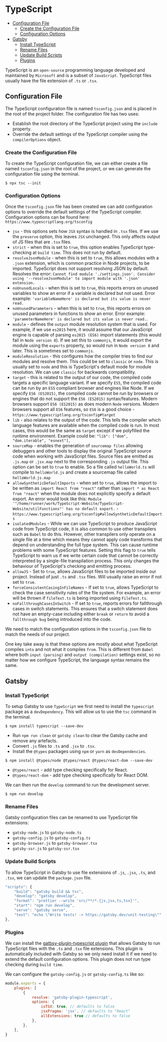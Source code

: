 # TypeScript

+ [Configuration File](#configuration-file)
	+ [Create the Configuration File](#create-the-configuration-file)
	+ [Configuration Options](#configuration-options)
+ [Gatsby](#gatsby)
	+ [Install TypeScript](#install-typescript)
	+ [Rename Files](#rename-files)
	+ [Update Build Scripts](#update-build-scripts)
	+ [Plugins](#plugins)

TypeScript is an `open-source` programming language developed and maintained by `Microsoft` and is a subset of `JavaScript`. TypeScript files usually have the file extension of `.ts` or `.tsx`.

## Configuration File
The TypeScript configuration file is named `tsconfig.json` and is placed in the root of the project folder. The configuration file has two uses:

+ Establish the root directory of the TypeScript project using the `include` property.
+ Override the default settings of the TypeScript compiler using the `compilerOptions` object.

### Create the Configuration File
To create the TypeScript configuration file, we can either create a file named `tsconfig.json` in the root of the project, or we can generate the configuration file using the terminal.

```shell
$ npx tsc --init
```

### Configuration Options
Once the `tsconfig.json` file has been created we can add configuration options to override the default settings of the TypeScript compiler. Configuration options can be found here: `https://www.typescriptlang.org/tsconfig`

+ `jsx` - this options sets how `JSX` syntax is handled in `.tsx` files. If we use the `preserve` option, this leaves `JSX` unchanged. This only affects output of JS files that are `.tsx` files.
+ `strict` - when this is set to `true`, this option enables TypeScript type-checking at `build time`. This does not run by default.
+ `resolveJsonModule` - when this is set to `true`, this allows modules with a `.json` extension, which is common practice in Node projects, to be imported. TypeScript does not support resolving JSON by default. Resolves the error: `Cannot find module './settings.json'. Consider using '--resolveJsonModule' to import module with '.json' extension.`
+ `noUnusedLocals` - when this is set to `true`, this reports errors on unused variables to show an error if a variable is declared but not used. Error example: `'variableNameHere' is declared but its value is never read.`
+ `noUnusedParameters` - when this is set to `true`, this reports errors on unused parameters in functions to show an error. Error example: `'parameterNameHere' is declared but its value is never read.`.
+ `module` - defines the `output` module resolution system that is used. For example, if we use `es2015` here, it would assume that our JavaScript engine is capable of parsing `es2015 (ES6)` import statements (this would fail in `Node version 8`). If we set this to `commonjs`, it would export the module using the `exports` property, so would run in `Node version 8` and later. This is sometimes set to `commonjs`.
+ `moduleResolution` - this configures how the compiler tries to find our modules and resolve them. This could be set to `classic` or `node`. This is usually set to `node` and this is TypeScript's default mode for module resolution. We can use `classic` for backwards compatibility.
+ `target` - this is related to the output of our code, the compiled code targets a specific language variant. If we specify `ES5`, the compiled code can be run by an `ES5` compliant browser and engines like Node. If we specify `ES6 (ES2015)`, the compiled code cannot be run by browsers or engines that do not support the `ES6 (ES2015)` syntax/features. Modern browsers support `ES6 (ES2015)` as does modern `Node` versions. Modern browsers support all `ES6` features, so `ES6` is a good choice - `https://www.typescriptlang.org/tsconfig#target`
+ `lib` - also relates to the output of the code. This tells the compiler which language features are available when the compiled code is run. In most cases, this would be the same as `target` except if we polyfilled the runtime environment. Example could be: `"lib": ["dom", "dom.iterable", "esnext"],`
+ `sourceMap` - enables the generation of `sourcemap files` allowing debuggers and other tools to display the original TypeScript source code when working with JavaScript files. Source files are emitted as `.js.map` or `.jsx.map` next to the corresponding `.js` output file. This option can be set to `true` to enable. So a file called `helloWorld.ts` will compile to `helloWorld.js` and create a sourcemap file called `helloWorld.js.map`
+ `allowSyntheticDefaultImports` - when set to `true`, allows the import to be written as `import React from "react"` rather than `import * as React from "react"` when the module does not explicitly specify a default export. An error would look like this: `Module '"/home/runner/work/TypeScript-Website/TypeScript-Website/utilFunctions"' has no default export.` - `https://www.typescriptlang.org/tsconfig#allowSyntheticDefaultImports`
+ `isolatedModules` - While we can use TypeScript to produce JavaScript code from TypeScript code, it is also common to use other transpilers such as `Babel` to do this. However, other transpilers only operate on a single file at a time which means they cannot apply code transforms that depend on understanding the full type system. This can cause runtime problems with some TypeScript features. Setting this flag to `true` tells TypeScript to warn us if we write certain code that cannot be correctly interpreted by a single-file transpilation process. This only changes the behaviour of TypeScript's checking and emitting process.
+ `allowJS` - Set to `true`, allows JavaScript files to be imported inside our project. Instead of just `.ts` and `.tsx` files. Will usually raise an error if not set to `true`.
+ `forceConsistentCasingInFileNames` - If set to `true`, allows TypeScript to check the case sensitivity rules of the file system. For example, an error will be thrown if `fileText.ts` is being imported using `FileTest.ts`.
+ `noFallthroughCasesInSwitch` - If set to `true`, reports errors for fallthrough cases in switch statements. This ensures that a switch statement does not have an empty-case including either `break` or `return` to avoid a `fallthrough bug` being introduced into the code.

We need to match the configuration options in the `tsconfig.json` file to match the needs of our project.

One key take away is that these options are mostly about what TypeScript compiles `into` and not what it compiles `from`. This is different from `Babel` where both `input (parsing)` and `output (compilation)` settings exist, so no matter how we configure TypeScript, the language syntax remains the same.

## Gatsby

### Install TypeScript
To setup Gatsby to use `TypeScript` we first need to install the `typescript` package as a `devDependency`. This will allow us to use the `tsc` command in the terminal.

```shell
$ npm install typescript --save-dev
```

+ Run `npm run clean` or `gatsby clean` to clear the Gatsby cache and remove any artefacts.
+ Convert `.js` files to `.ts` and `.jsx` to `.tsx`.
+ Install the `@types` packages using `npm` or `yarn` as `devDependencies`.

```shell
$ npm install @types/node @types/react @types/react-dom --save-dev
```

+ `@types/react` - add type checking specifically for React.
+ `@types/react-dom` - add type checking specifically for React DOM.

We can then run the `develop` command to run the development server.

```shell
$ npm run develop
```

### Rename Files
Gatsby configuration files can be renamed to use TypeScript file extensions:

+ `gatsby-node.js` to `gatsby-node.ts`
+ `gatsby-config.js` to `gatsby-config.ts`
+ `gatsby-browser.js` to `gatsby-browser.tsx`
+ `gatsby-ssr.js` to `gatsby-ssr.tsx`

### Update Build Scripts
To allow TypeScript in Gatsby to use file extensions of `.js`, `.jsx`, `.ts`, and `.tsx`, we can update the `package.json` file.

```javascript
"scripts": {
	"build": "gatsby build && tsc",
	"develop": "gatsby develop",
	"format": "prettier --write 'src/**/*.{js,jsx,ts,tsx}'",
	"start": "npm run develop",
	"serve": "gatsby serve",
	"test": "echo \"Write tests! -> https://gatsby.dev/unit-testing\""
},
```

### Plugins
We can install the [gatbsy-plugin-typescript plugin](https://www.gatsbyjs.com/plugins/gatsby-plugin-typescript/) that allows Gatsby to run TypeScript files with the `.ts` and `.tsx` file extensions. This plugin is automatically included with Gatsby so we only need install it if we need to extend the default configuration options. This plugin does not run type checking during `build time`.

We can configure the `gatsby-config.js` or `gatsby-config.ts` like so:

```javascript
module.exports = {
	plugins: [
		{
			resolve: 'gatsby-plugin-typescript',
			options: {
				isTSX: true, // defaults to false
				jsxPragma: 'jsx', // defaults to "React"
				allExtensions: true // defaults to false
			},
		},
	],
}
```
